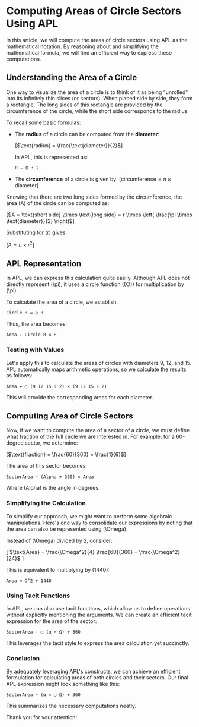 
# Computing Areas of Circle Sectors Using APL

In this article, we will compute the areas of circle sectors using APL as the mathematical notation. By reasoning about and simplifying the mathematical formula, we will find an efficient way to express these computations.

## Understanding the Area of a Circle

One way to visualize the area of a circle is to think of it as being "unrolled" into its infinitely thin slices (or sectors). When placed side by side, they form a rectangle. The long sides of this rectangle are provided by the circumference of the circle, while the short side corresponds to the radius.

To recall some basic formulas:

- The **radius** of a circle can be computed from the **diameter**:
  
  \[$\text{radius} = \frac{\text{diameter}}{2}$]
  
  In APL, this is represented as:
  
  ```apl
  R ← Ω ÷ 2
  ```
  
- The **circumference** of a circle is given by:
  \[$\text{circumference} = \pi \times \text{diameter}$\]

Knowing that there are two long sides formed by the circumference, the area \(A\) of the circle can be computed as:

\[$A = \text{short side} \times \text{long side} = r \times \left( \frac{\pi \times \text{diameter}}{2} \right)$\]

Substituting for \(r\) gives:

\[$A = \pi \times r^2$\]

## APL Representation

In APL, we can express this calculation quite easily. Although APL does not directly represent \(\pi\), it uses a circle function (\(○\)) for multiplication by \(\pi\).

To calculate the area of a circle, we establish:

```apl
Circle R = ○ R
```

Thus, the area becomes:
```apl
Area ← Circle R × R
```

### Testing with Values

Let's apply this to calculate the areas of circles with diameters 9, 12, and 15. APL automatically maps arithmetic operations, so we calculate the results as follows:

```apl
Area ← ○ (9 12 15 ÷ 2) × (9 12 15 ÷ 2)
```

This will provide the corresponding areas for each diameter.

## Computing Area of Circle Sectors

Now, if we want to compute the area of a sector of a circle, we must define what fraction of the full circle we are interested in. For example, for a 60-degree sector, we determine:

\[$\text{fraction} = \frac{60}{360} = \frac{1}{6}$\]

The area of this sector becomes:

```apl
SectorArea ← (Alpha ÷ 360) × Area
```

Where \(Alpha\) is the angle in degrees.

### Simplifying the Calculation

To simplify our approach, we might want to perform some algebraic manipulations. Here's one way to consolidate our expressions by noting that the area can also be represented using \(\Omega\):

Instead of \(\Omega\) divided by 2, consider:

\[
$\text{Area} = \frac{\Omega^2}{4} \frac{60}{360} = \frac{\Omega^2}{24}$
\]

This is equivalent to multiplying by \(1440\):

```apl
Area = Ω^2 ÷ 1440
```

### Using Tacit Functions

In APL, we can also use tacit functions, which allow us to define operations without explicitly mentioning the arguments. We can create an efficient tacit expression for the area of the sector:

```apl
SectorArea ← ○ (α × Ω) ÷ 360
```

This leverages the tacit style to express the area calculation yet succinctly.

### Conclusion

By adequately leveraging APL's constructs, we can achieve an efficient formulation for calculating areas of both circles and their sectors. Our final APL expression might look something like this:

```apl
SectorArea ← (α × ○ Ω) ÷ 360
```

This summarizes the necessary computations neatly.

Thank you for your attention!
